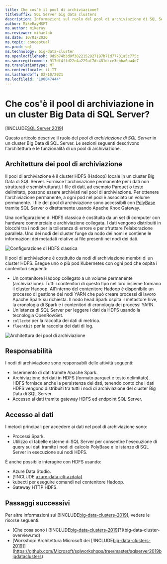 ```yaml
---
title: Che cos'è il pool di archiviazione?
titleSuffix: SQL Server big data clusters
description: Informazioni sul ruolo del pool di archiviazione di SQL Server in un cluster Big Data di SQL Server 2019 e sull'architettura e le funzionalità di un pool di archiviazione SQL.
author: MikeRayMSFT
ms.author: mikeray
ms.reviewer: mihaelab
ms.date: 10/01/2020
ms.topic: conceptual
ms.prod: sql
ms.technology: big-data-cluster
ms.openlocfilehash: 9d9b74b3d0f3822152927197b71d77731a5c775c
ms.sourcegitcommit: 917df4ffd22e4a229af7dc481dcce3ebba0aa4d7
ms.translationtype: MT
ms.contentlocale: it-IT
ms.lasthandoff: 02/10/2021
ms.locfileid: "100047444"
---
```

# <a name="what-is-the-storage-pool-in-a-sql-server-big-data-cluster"></a>Che cos'è il pool di archiviazione in un cluster Big Data di SQL Server?

[!INCLUDE[SQL Server 2019](../includes/applies-to-version/sqlserver2019.md)]

Questo articolo descrive il ruolo del *pool di archiviazione di SQL Server* in un cluster Big Data di SQL Server. Le sezioni seguenti descrivono l'architettura e le funzionalità di un pool di archiviazione.

## <a name="storage-pool-architecture"></a>Architettura dei pool di archiviazione

Il pool di archiviazione è il cluster HDFS (Hadoop) locale in un cluster Big Data di SQL Server. Fornisce l'archiviazione permanente per i dati non strutturati e semistrutturati. I file di dati, ad esempio Parquet o testo delimitato, possono essere archiviati nel pool di archiviazione. Per ottenere l'archiviazione permanente, a ogni pod nel pool è associato un volume permanente. I file del pool di archiviazione sono accessibili con [PolyBase](../relational-databases/polybase/polybase-guide.md) tramite SQL Server o direttamente usando Apache Knox Gateway.

Una configurazione di HDFS classica è costituita da un set di computer con hardware commerciale e archiviazione collegata. I dati vengono distribuiti in blocchi tra i nodi per la tolleranza di errore e per sfruttare l'elaborazione parallela. Uno dei nodi del cluster funge da nodo dei nomi e contiene le informazioni dei metadati relative ai file presenti nei nodi dei dati.

![Configurazione di HDFS classica](media/concept-storage-pool/classic-hdfs-setup.png)

Il pool di archiviazione è costituito da nodi di archiviazione membri di un cluster HDFS. Esegue uno o più pod Kubernetes con ogni pod che ospita i contenitori seguenti:

- Un contenitore Hadoop collegato a un volume permanente (archiviazione). Tutti i contenitori di questo tipo nel loro insieme formano il cluster Hadoop. All'interno del contenitore Hadoop è disponibile un processo di gestione dei nodi YARN che può creare processi di lavoro Apache Spark su richiesta. Il nodo head Spark ospita il metastore hive, la cronologia di Spark e i contenitori di cronologia dei processi YARN.
- Un'istanza di SQL Server per leggere i dati da HDFS usando la tecnologia OpenRowSet.
- `collectd` per la raccolta dei dati di metrica.
- `fluentbit` per la raccolta dei dati di log.

![Architettura dei pool di archiviazione](media/concept-storage-pool/scale-big-data-on-demand.png)

## <a name="responsibilities"></a>Responsabilità

I nodi di archiviazione sono responsabili delle attività seguenti:

- Inserimento di dati tramite Apache Spark.
- Archiviazione dei dati in HDFS (formato parquet e testo delimitato). HDFS fornisce anche la persistenza dei dati, tenendo conto che i dati HDFS vengono distribuiti tra tutti i nodi di archiviazione del cluster Big Data di SQL Server.
- Accesso ai dati tramite gateway HDFS ed endpoint SQL Server.

## <a name="accessing-data"></a>Accesso ai dati

I metodi principali per accedere ai dati nel pool di archiviazione sono:

- Processi Spark.
- Utilizzo di tabelle esterne di SQL Server per consentire l'esecuzione di query sui dati tramite i nodi di calcolo PolyBase e le istanze di SQL Server in esecuzione sui nodi HDFS.

È anche possibile interagire con HDFS usando:

- Azure Data Studio.
- [!INCLUDE [azure-data-cli-azdata](../includes/azure-data-cli-azdata.md)].
- kubectl per eseguire comandi nel contenitore Hadoop.
- Gateway HTTP HDFS.

## <a name="next-steps"></a>Passaggi successivi

Per altre informazioni sui [!INCLUDE[big-data-clusters-2019](../includes/ssbigdataclusters-ss-nover.md)], vedere le risorse seguenti:

- [Che cosa sono i [!INCLUDE[big-data-clusters-2019](../includes/ssbigdataclusters-ver15.md)]?](big-data-cluster-overview.md)
- [Workshop: Architettura Microsoft dei [!INCLUDE[big-data-clusters-2019](../includes/ssbigdataclusters-ss-nover.md)]](https://github.com/Microsoft/sqlworkshops/tree/master/sqlserver2019bigdataclusters)
